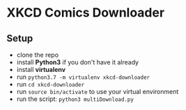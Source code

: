 # XKCD Comics Downloader
## Setup
* clone the repo
* install **Python3** if you don't have it already
* install **virtualenv**
* run `python3.7 -m virtualenv xkcd-downloader`
* run `cd xkcd-downloader`
* run `source bin/activate` to use your virtual environment
* run the script: `python3 multiDownload.py`
